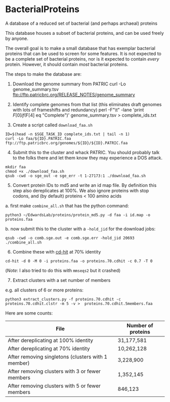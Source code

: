 # BacterialProteins
A database of a reduced set of bacterial (and perhaps archaeal) proteins

This database houses a subset of bacterial proteins, and can be used freely by anyone.

The overall goal is to make a small database that has exemplar bacterial proteins that can be used to screen for some features. It is not expected to be a complete set of bacterial proteins, nor is it expected to contain _every_ protein. However, it should contain _most_ bacterial proteins.

The steps to make the database are:

1. Download the genome summary from PATRIC
curl -Lo genome_summary.tsv ftp://ftp.patricbrc.org/RELEASE_NOTES/genome_summary

2. Identify complete genomes from that list (this eliminates draft genomes with lots of frameshifts and redundancy)
perl -F"\t" -lane 'print $F[0] if ($F[4] eq "Complete")' genome_summary.tsv > complete_ids.txt

3. Create a script called `download_faa.sh`

```
ID=$(head -n $SGE_TASK_ID complete_ids.txt | tail -n 1)
curl -Lo faa/${ID}.PATRIC.faa ftp://ftp.patricbrc.org/genomes/${ID}/${ID}.PATRIC.faa
```

4. Submit this to the cluster and whack PATRIC. You should probably talk to the folks there and let them know they may experience a DOS attack. 

```
mkdir faa
chmod +x ./download_faa.sh
qsub -cwd -o sge_out -e sge_err -t 1-27173:1 ./download_faa.sh
```

5. Convert protein IDs to md5 and write an id map file. By definition this step also dereplicates at 100%. We also ignore proteins with stop codons, and (by default) proteins < 100 amino acids

a. first make `combine_all.sh` that has the python command:
```
python3 ~/EdwardsLab/proteins/protein_md5.py -d faa -i id.map -o proteins.faa
```

b. now submit this to the cluster with a `-hold_jid` for the download jobs:
```
qsub -cwd -o comb.sge.out -e comb.sge.err -hold_jid 20693 ./combine_all.sh
```

6. Combine these with [cd-hit](http://www.cd-hit.org/) at 70% identity

```
cd-hit -d 0 -M 0 -i proteins.faa -o proteins.70.cdhit -c 0.7 -T 0
```

(_Note_: I also tried to do this with `mmseqs2` but it crashed)

7. Extract clusters with a set number of members

e.g. all clusters of 6 or more proteins:
```
python3 extract_clusters.py -f proteins.70.cdhit -c proteins.70.cdhit.clstr -m 5 -v >  proteins.70.cdhit.5members.faa
```

Here are some counts:


File | Number of proteins
--- | ---
After dereplicating at 100% identity | 31,177,581
After dereplicating at 70% identity  | 10,262,128
After removing singletons (clusters with 1 member) | 3,228,900
After removing clusters with 3 or fewer members | 1,352,145
After removing clusters with 5 or fewer members | 846,123
